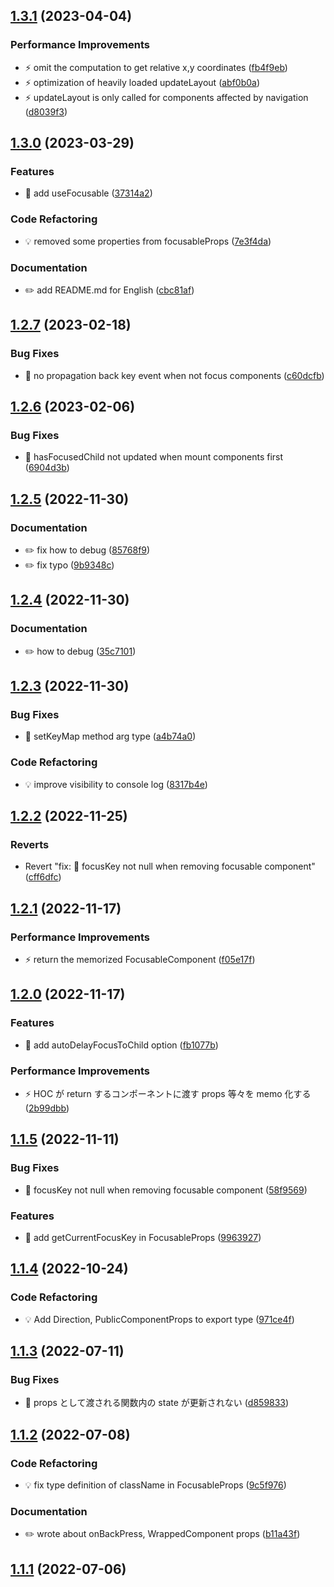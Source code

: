 ## [1.3.1](https://github.com/yuki153/react-spatial-navigation/compare/v1.3.0...v1.3.1) (2023-04-04)


### Performance Improvements

* ⚡️ omit the computation to get relative x,y coordinates ([fb4f9eb](https://github.com/yuki153/react-spatial-navigation/commit/fb4f9eb05e870c9cbd49f034b56cb3e5c00a3d70))
* ⚡️ optimization of heavily loaded updateLayout ([abf0b0a](https://github.com/yuki153/react-spatial-navigation/commit/abf0b0a5098b0fc866c8cfa13db3d585b593e186))
* ⚡️ updateLayout is only called for components affected by navigation ([d8039f3](https://github.com/yuki153/react-spatial-navigation/commit/d8039f3e71522c6adc1e12999289616916464b3c))

## [1.3.0](https://github.com/yuki153/react-spatial-navigation/compare/v1.2.7...v1.3.0) (2023-03-29)


### Features

* 🎸 add useFocusable ([37314a2](https://github.com/yuki153/react-spatial-navigation/commit/37314a24646b13a1fc2d5277134686087e3518f9))


### Code Refactoring

* 💡 removed some properties from focusableProps ([7e3f4da](https://github.com/yuki153/react-spatial-navigation/commit/7e3f4daa406da50ad626006a1228f8473f3b2897))


### Documentation

* ✏️ add README.md for English ([cbc81af](https://github.com/yuki153/react-spatial-navigation/commit/cbc81afb129cf7b9ea13ac11d90ca67f8f416e36))

## [1.2.7](https://github.com/yuki153/react-spatial-navigation/compare/v1.2.6...v1.2.7) (2023-02-18)


### Bug Fixes

* 🐛 no propagation back key event when not focus components ([c60dcfb](https://github.com/yuki153/react-spatial-navigation/commit/c60dcfbfb906b666d8238718e8fcb2ea79d437a2))

## [1.2.6](https://github.com/yuki153/react-spatial-navigation/compare/v1.2.5...v1.2.6) (2023-02-06)


### Bug Fixes

* 🐛 hasFocusedChild not updated when mount components first ([6904d3b](https://github.com/yuki153/react-spatial-navigation/commit/6904d3b7a24776cbdfcb630b428c0b0d36c5acb2))

## [1.2.5](https://github.com/yuki153/react-spatial-navigation/compare/v1.2.4...v1.2.5) (2022-11-30)


### Documentation

* ✏️ fix how to debug ([85768f9](https://github.com/yuki153/react-spatial-navigation/commit/85768f9f982872e1e8e5a7b027853e93e20a6b8e))
* ✏️ fix typo ([9b9348c](https://github.com/yuki153/react-spatial-navigation/commit/9b9348cc4df720753976aabc785d2e5651c364b3))

## [1.2.4](https://github.com/yuki153/react-spatial-navigation/compare/v1.2.3...v1.2.4) (2022-11-30)


### Documentation

* ✏️ how to debug ([35c7101](https://github.com/yuki153/react-spatial-navigation/commit/35c710178989ac0e4a37f7977c9bd686fbb7a2a5))

## [1.2.3](https://github.com/yuki153/react-spatial-navigation/compare/v1.2.2...v1.2.3) (2022-11-30)


### Bug Fixes

* 🐛 setKeyMap method arg type ([a4b74a0](https://github.com/yuki153/react-spatial-navigation/commit/a4b74a0ff70f376b80148ddd8db33d713f090f8e))


### Code Refactoring

* 💡 improve visibility to console log ([8317b4e](https://github.com/yuki153/react-spatial-navigation/commit/8317b4e4b10c8ba90822924a008d820d7d3ba34b))

## [1.2.2](https://github.com/yuki153/react-spatial-navigation/compare/v1.2.1...v1.2.2) (2022-11-25)


### Reverts

* Revert "fix: 🐛 focusKey not null when removing focusable component" ([cff6dfc](https://github.com/yuki153/react-spatial-navigation/commit/cff6dfc9fb169c058cebb720f17add9596d0aa8b))

## [1.2.1](https://github.com/yuki153/react-spatial-navigation/compare/v1.2.0...v1.2.1) (2022-11-17)


### Performance Improvements

* ⚡️ return the memorized FocusableComponent ([f05e17f](https://github.com/yuki153/react-spatial-navigation/commit/f05e17f5c4643cf579b394a0de7d9eaac96833c1))

## [1.2.0](https://github.com/yuki153/react-spatial-navigation/compare/v1.1.5...v1.2.0) (2022-11-17)


### Features

* 🎸 add autoDelayFocusToChild option ([fb1077b](https://github.com/yuki153/react-spatial-navigation/commit/fb1077b1f49b28e40f00d7c8f3254664675efe6d))


### Performance Improvements

* ⚡️ HOC が return するコンポーネントに渡す props 等々を memo 化する ([2b99dbb](https://github.com/yuki153/react-spatial-navigation/commit/2b99dbb361fe0d89c0bde0331db0d1787a47c803))

## [1.1.5](https://github.com/yuki153/react-spatial-navigation/compare/v1.1.4...v1.1.5) (2022-11-11)

### Bug Fixes

* 🐛 focusKey not null when removing focusable component ([58f9569](https://github.com/yuki153/react-spatial-navigation/pull/27/commits/58f95699f5781a5121c6983d21eeb8a8e7035fa7))

### Features

* 🎸 add getCurrentFocusKey in FocusableProps ([9963927](https://github.com/yuki153/react-spatial-navigation/pull/27/commits/9963927f21d0e76d807bf0a9d51579d0699ba8a0))

## [1.1.4](https://github.com/yuki153/react-spatial-navigation/compare/v1.1.3...v1.1.4) (2022-10-24)


### Code Refactoring

* 💡 Add Direction, PublicComponentProps to export type ([971ce4f](https://github.com/yuki153/react-spatial-navigation/commit/971ce4fe99760d71caca3f1b13b11340ab5f1a43))

## [1.1.3](https://github.com/yuki153/react-spatial-navigation/compare/v1.1.2...v1.1.3) (2022-07-11)


### Bug Fixes

* 🐛 props として渡される関数内の state が更新されない ([d859833](https://github.com/yuki153/react-spatial-navigation/commit/d8598334d2b9af8d044fe31bc36178d0d90b12ed))

## [1.1.2](https://github.com/yuki153/react-spatial-navigation/compare/v1.1.1...v1.1.2) (2022-07-08)


### Code Refactoring

* 💡 fix type definition of className in FocusableProps ([9c5f976](https://github.com/yuki153/react-spatial-navigation/commit/9c5f9761e4f69e068b5abd876306ca35efe2622e))


### Documentation

* ✏️ wrote about onBackPress, WrappedComponent props ([b11a43f](https://github.com/yuki153/react-spatial-navigation/commit/b11a43f35903fe3e5cafe3d2e77c7545ef0f7a35))

## [1.1.1](https://github.com/yuki153/react-spatial-navigation/compare/v1.1.0...v1.1.1) (2022-07-06)



